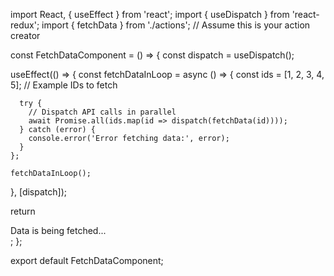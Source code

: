 import React, { useEffect } from 'react';
import { useDispatch } from 'react-redux';
import { fetchData } from './actions'; // Assume this is your action creator

const FetchDataComponent = () => {
  const dispatch = useDispatch();

  useEffect(() => {
    const fetchDataInLoop = async () => {
      const ids = [1, 2, 3, 4, 5]; // Example IDs to fetch

      try {
        // Dispatch API calls in parallel
        await Promise.all(ids.map(id => dispatch(fetchData(id))));
      } catch (error) {
        console.error('Error fetching data:', error);
      }
    };

    fetchDataInLoop();
  }, [dispatch]);

  return <div>Data is being fetched...</div>;
};

export default FetchDataComponent;
